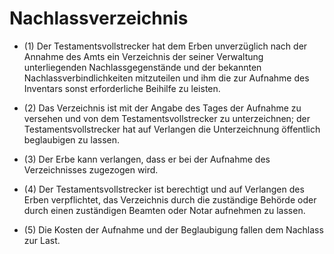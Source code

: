 # Nachlassverzeichnis

- (1) Der Testamentsvollstrecker hat dem Erben unverzüglich nach der Annahme des Amts ein Verzeichnis der seiner Verwaltung unterliegenden Nachlassgegenstände und der bekannten Nachlassverbindlichkeiten mitzuteilen und ihm die zur Aufnahme des Inventars sonst erforderliche Beihilfe zu leisten.

- (2) Das Verzeichnis ist mit der Angabe des Tages der Aufnahme zu versehen und von dem Testamentsvollstrecker zu unterzeichnen; der Testamentsvollstrecker hat auf Verlangen die Unterzeichnung öffentlich beglaubigen zu lassen.

- (3) Der Erbe kann verlangen, dass er bei der Aufnahme des Verzeichnisses zugezogen wird.

- (4) Der Testamentsvollstrecker ist berechtigt und auf Verlangen des Erben verpflichtet, das Verzeichnis durch die zuständige Behörde oder durch einen zuständigen Beamten oder Notar aufnehmen zu lassen.

- (5) Die Kosten der Aufnahme und der Beglaubigung fallen dem Nachlass zur Last.

